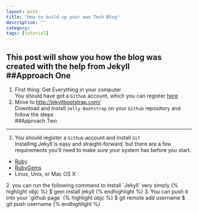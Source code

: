 ```yaml
---
layout: post
title: "How to build up your own Tech Blog"
description: ""
category: 
tags: [tutorial]
---
```


This post will show you how the blog was created with the help from Jekyll   
##Approach One 
----   
  
1. First thing: Get Everything in your computer   
You should have got a `Github` account, which you can register [here](https://github.com/)   
2. Move to <http://jekyllbootstrap.com/>   
Download and Install `Jelly-Bootstrap` on your `Github` repository and follow the steps   
##Approach Two   
----   

1. You should register a `Github` account and install `Git`   
Installing Jekyll is easy and straight-forward, but there are a few requirements you’ll need to make sure your system has before you start.
<ul>
<li><a href='http://www.ruby-lang.org/en/downloads/'>Ruby</a></li>
<li><a href='http://rubygems.org/pages/download'>RubyGems</a></li>
<li>Linux, Unix, or Mac OS X</li>
</ul>    
2. you can run the following command to install `Jekyll` very simply
{% highlight objc %}
$ gem install jekyll
{% endhighlight %}    
3. You can push it into your `github page`
{% highlight objc %}
$ git remote add username
$ git push username
{% endhighlight %}







